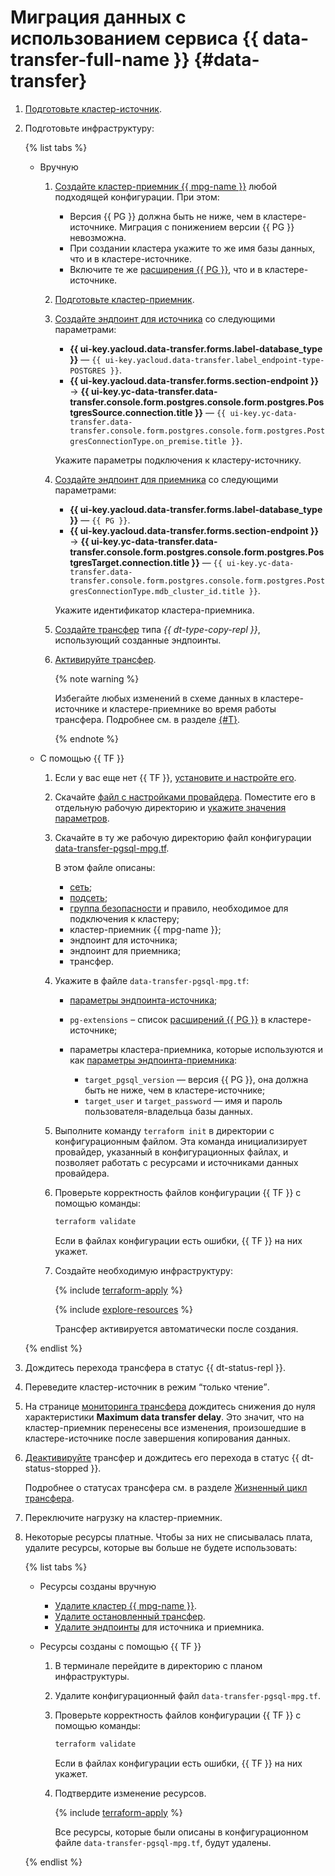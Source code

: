 # Миграция данных с использованием сервиса {{ data-transfer-full-name }} {#data-transfer}

1. [Подготовьте кластер-источник](../../data-transfer/operations/prepare.md#source-pg).
1. Подготовьте инфраструктуру:

    {% list tabs %}

    * Вручную

        1. [Создайте кластер-приемник {{ mpg-name }}](../../managed-postgresql/operations/cluster-create.md) любой подходящей конфигурации. При этом:

             * Версия {{ PG }} должна быть не ниже, чем в кластере-источнике. Миграция с понижением версии {{ PG }} невозможна.
             * При создании кластера укажите то же имя базы данных, что и в кластере-источнике.
             * Включите те же [расширения {{ PG }}](../../managed-postgresql/operations/extensions/cluster-extensions.md), что и в кластере-источнике.
        1. [Подготовьте кластер-приемник](../../data-transfer/operations/prepare.md#target-pg).
        1. [Создайте эндпоинт для источника](../../data-transfer/operations/endpoint/index.md#create) со следующими параметрами:

             * **{{ ui-key.yacloud.data-transfer.forms.label-database_type }}** — `{{ ui-key.yacloud.data-transfer.label_endpoint-type-POSTGRES }}`.
             * **{{ ui-key.yacloud.data-transfer.forms.section-endpoint }}** → **{{ ui-key.yc-data-transfer.data-transfer.console.form.postgres.console.form.postgres.PostgresSource.connection.title }}** — `{{ ui-key.yc-data-transfer.data-transfer.console.form.postgres.console.form.postgres.PostgresConnectionType.on_premise.title }}`.

           Укажите параметры подключения к кластеру-источнику.

        1. [Создайте эндпоинт для приемника](../../data-transfer/operations/endpoint/index.md#create) со следующими параметрами:

             * **{{ ui-key.yacloud.data-transfer.forms.label-database_type }}** — `{{ PG }}`.
             * **{{ ui-key.yacloud.data-transfer.forms.section-endpoint }}** → **{{ ui-key.yc-data-transfer.data-transfer.console.form.postgres.console.form.postgres.PostgresTarget.connection.title }}** — `{{ ui-key.yc-data-transfer.data-transfer.console.form.postgres.console.form.postgres.PostgresConnectionType.mdb_cluster_id.title }}`.

           Укажите идентификатор кластера-приемника.

        1. [Создайте трансфер](../../data-transfer/operations/transfer.md#create) типа _{{ dt-type-copy-repl }}_, использующий созданные эндпоинты.
        1. [Активируйте трансфер](../../data-transfer/operations/transfer.md#activate).

            {% note warning %}

            Избегайте любых изменений в схеме данных в кластере-источнике и кластере-приемнике во время работы трансфера. Подробнее см. в разделе [{#T}](../../data-transfer/operations/db-actions.md).

            {% endnote %}

    * С помощью {{ TF }}

        1. Если у вас еще нет {{ TF }}, [установите и настройте его](../../tutorials/infrastructure-management/terraform-quickstart.md#install-terraform).
        1. Скачайте [файл с настройками провайдера](https://github.com/yandex-cloud/examples/tree/master/tutorials/terraform/provider.tf). Поместите его в отдельную рабочую директорию и [укажите значения параметров](../../tutorials/infrastructure-management/terraform-quickstart.md#configure-provider).
        1. Скачайте в ту же рабочую директорию файл конфигурации [data-transfer-pgsql-mpg.tf](https://github.com/yandex-cloud/examples/tree/master/tutorials/terraform/data-migration-pgsql-mpg/data-transfer-pgsql-mpg.tf).

            В этом файле описаны:

            * [сеть](../../vpc/concepts/network.md#network);
            * [подсеть](../../vpc/concepts/network.md#subnet);
            * [группа безопасности](../../vpc/concepts/security-groups.md) и правило, необходимое для подключения к кластеру;
            * кластер-приемник {{ mpg-name }};
            * эндпоинт для источника;
            * эндпоинт для приемника;
            * трансфер.

        1. Укажите в файле `data-transfer-pgsql-mpg.tf`:

            * [параметры эндпоинта-источника](../../data-transfer/operations/endpoint/source/postgresql.md#on-premise);
            * `pg-extensions` – список [расширений {{ PG }}](../../managed-postgresql/operations/extensions/cluster-extensions.md) в кластере-источнике;
            * параметры кластера-приемника, которые используются и как [параметры эндпоинта-приемника](../../data-transfer/operations/endpoint/target/postgresql.md#managed-service):

                * `target_pgsql_version` — версия {{ PG }}, она должна быть не ниже, чем в кластере-источнике;
                * `target_user` и `target_password` — имя и пароль пользователя-владельца базы данных.

        1. Выполните команду `terraform init` в директории с конфигурационным файлом. Эта команда инициализирует провайдер, указанный в конфигурационных файлах, и позволяет работать с ресурсами и источниками данных провайдера.
        1. Проверьте корректность файлов конфигурации {{ TF }} с помощью команды:

            ```bash
            terraform validate
            ```

            Если в файлах конфигурации есть ошибки, {{ TF }} на них укажет.

        1. Создайте необходимую инфраструктуру:

            {% include [terraform-apply](../../_includes/mdb/terraform/apply.md) %}

            {% include [explore-resources](../../_includes/mdb/terraform/explore-resources.md) %}

            Трансфер активируется автоматически после создания.

    {% endlist %}

1. Дождитесь перехода трансфера в статус {{ dt-status-repl }}.
1. Переведите кластер-источник в режим <q>только чтение</q>.
1. На странице [мониторинга трансфера](../../data-transfer/operations/monitoring.md) дождитесь снижения до нуля характеристики **Maximum data transfer delay**. Это значит, что на кластер-приемник перенесены все изменения, произошедшие в кластере-источнике после завершения копирования данных.
1. [Деактивируйте](../../data-transfer/operations/transfer.md#deactivate) трансфер и дождитесь его перехода в статус {{ dt-status-stopped }}.

    Подробнее о статусах трансфера см. в разделе [Жизненный цикл трансфера](../../data-transfer/concepts/transfer-lifecycle.md#statuses).

1. Переключите нагрузку на кластер-приемник.
1. Некоторые ресурсы платные. Чтобы за них не списывалась плата, удалите ресурсы, которые вы больше не будете использовать:

    {% list tabs %}

    * Ресурсы созданы вручную

        * [Удалите кластер {{ mpg-name }}](../../managed-postgresql/operations/cluster-delete.md).
        * [Удалите остановленный трансфер](../../data-transfer/operations/transfer.md#delete).
        * [Удалите эндпоинты](../../data-transfer/operations/endpoint/index.md#delete) для источника и приемника.

    * Ресурсы созданы с помощью {{ TF }}

        1. В терминале перейдите в директорию с планом инфраструктуры.
        1. Удалите конфигурационный файл `data-transfer-pgsql-mpg.tf`.
        1. Проверьте корректность файлов конфигурации {{ TF }} с помощью команды:

            ```bash
            terraform validate
            ```

            Если в файлах конфигурации есть ошибки, {{ TF }} на них укажет.

        1. Подтвердите изменение ресурсов.

            {% include [terraform-apply](../../_includes/mdb/terraform/apply.md) %}

            Все ресурсы, которые были описаны в конфигурационном файле `data-transfer-pgsql-mpg.tf`, будут удалены.

    {% endlist %}
